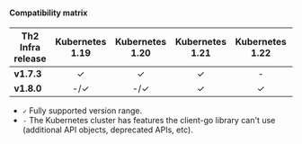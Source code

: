 
#### Compatibility matrix


| Th2 Infra release  |  **Kubernetes 1.19** | **Kubernetes 1.20**  | **Kubernetes 1.21** | **Kubernetes 1.22** | **Kubernetes 1.23** |
|--------------------|:--------------------:|:---------------------:|:-------------------:|:-------------------:|:-------------------:|
| **v1.7.3**         |          ✓           |           ✓           |          ✓          |          -          |          -          |
| **v1.8.0**         |         -/✓          |          -/✓          |          ✓          |          ✓          |          ✓          |


- `✓` Fully supported version range.
- `-` The Kubernetes cluster has features the client-go library can't use (additional API objects, deprecated APIs, etc).
